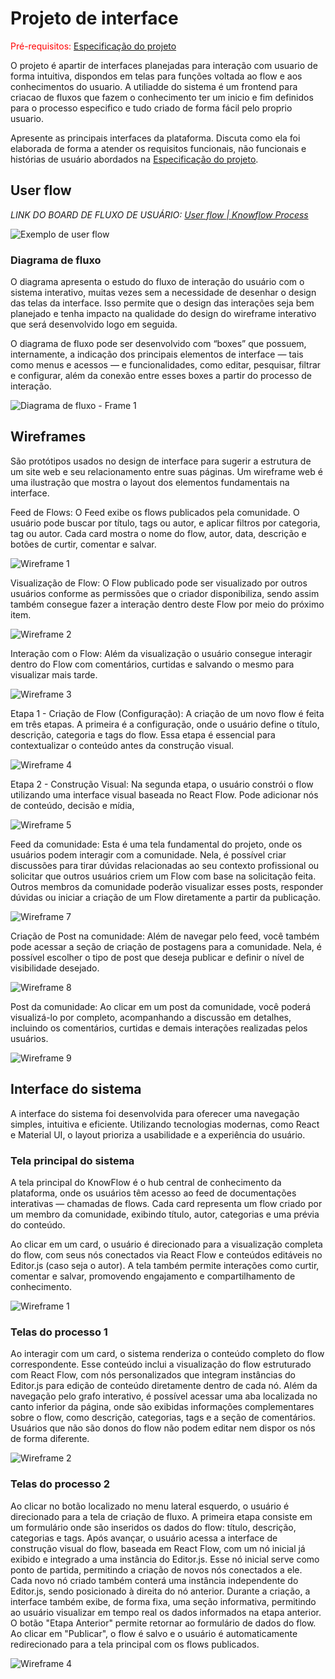
# Projeto de interface

<span style="color:red">Pré-requisitos: <a href="02-Especificacao.md"> Especificação do projeto</a></span>


O projeto é apartir de interfaces planejadas para interação com usuario de forma intuitiva, dispondos em telas para funções voltada ao flow e aos conhecimentos do usuario. A utiliadde do sistema é um frontend para criacao de fluxos que fazem o conhecimento ter um inicio e fim definidos para o processo especifico e tudo criado de forma fácil pelo proprio usuario.



 Apresente as principais interfaces da plataforma. Discuta como ela foi elaborada de forma a atender os requisitos funcionais, não funcionais e histórias de usuário abordados na <a href="02-Especificacao.md"> Especificação do projeto</a></span>.

 ## User flow

_LINK DO BOARD DE FLUXO DE USUÁRIO: [User flow | Knowflow Process](https://miro.com/app/board/uXjVI82qtag=/?share_link_id=687504854472)_ 

![Exemplo de user flow](https://github.com/user-attachments/assets/119e4a80-1972-4424-bb6b-babf75eba080)

### Diagrama de fluxo

O diagrama apresenta o estudo do fluxo de interação do usuário com o sistema interativo, muitas vezes sem a necessidade de desenhar o design das telas da interface. Isso permite que o design das interações seja bem planejado e tenha impacto na qualidade do design do wireframe interativo que será desenvolvido logo em seguida.

O diagrama de fluxo pode ser desenvolvido com “boxes” que possuem, internamente, a indicação dos principais elementos de interface — tais como menus e acessos — e funcionalidades, como editar, pesquisar, filtrar e configurar, além da conexão entre esses boxes a partir do processo de interação.


![Diagrama de fluxo - Frame 1](https://github.com/user-attachments/assets/1637f7f9-3967-46d8-aea4-59908dadaa8e)

## Wireframes

São protótipos usados no design de interface para sugerir a estrutura de um site web e seu relacionamento entre suas páginas. Um wireframe web é uma ilustração que mostra o layout dos elementos fundamentais na interface.

Feed de Flows: O Feed exibe os flows publicados pela comunidade. O usuário pode buscar por título, tags ou autor, e aplicar filtros por categoria, tag ou autor. Cada card mostra o nome do flow, autor, data, descrição e botões de curtir, comentar e salvar. 

![Wireframe 1](images/Wireframe-1.png)

Visualização de Flow: O Flow publicado pode ser visualizado por outros usuários conforme as permissões que o criador disponibiliza, sendo assim também consegue fazer a interação dentro deste Flow por meio do próximo item.

![Wireframe 2](images/Wireframe-2.png)

Interação com o Flow: Além da visualização o usuário consegue interagir dentro do Flow com comentários, curtidas e salvando o mesmo para visualizar mais tarde.

![Wireframe 3](images/Wireframe-3.png)

Etapa 1 - Criação de Flow (Configuração): A criação de um novo flow é feita em três etapas. A primeira é a configuração, onde o usuário define o título, descrição, categoria e tags do flow. Essa etapa é essencial para contextualizar o conteúdo antes da construção visual.

![Wireframe 4](images/Wireframe-4.png)

Etapa 2 - Construção Visual: Na segunda etapa, o usuário constrói o flow utilizando uma interface visual baseada no React Flow. Pode adicionar nós de conteúdo, decisão e mídia, 

![Wireframe 5](images/Wireframe-5.png)

Feed da comunidade: Esta é uma tela fundamental do projeto, onde os usuários podem interagir com a comunidade. Nela, é possível criar discussões para tirar dúvidas relacionadas ao seu contexto profissional ou solicitar que outros usuários criem um Flow com base na solicitação feita. Outros membros da comunidade poderão visualizar esses posts, responder dúvidas ou iniciar a criação de um Flow diretamente a partir da publicação.

![Wireframe 7](images/Wireframe-7.png)

Criação de Post na comunidade: Além de navegar pelo feed, você também pode acessar a seção de criação de postagens para a comunidade. Nela, é possível escolher o tipo de post que deseja publicar e definir o nível de visibilidade desejado.

![Wireframe 8](images/Wireframe-8.png)

Post da comunidade: Ao clicar em um post da comunidade, você poderá visualizá-lo por completo, acompanhando a discussão em detalhes, incluindo os comentários, curtidas e demais interações realizadas pelos usuários.

![Wireframe 9](images/Wireframe-9.png)
 


## Interface do sistema

A interface do sistema foi desenvolvida para oferecer uma navegação simples, intuitiva e eficiente. Utilizando tecnologias modernas, como React e Material UI, o layout prioriza a usabilidade e a experiência do usuário.

### Tela principal do sistema

A tela principal do KnowFlow é o hub central de conhecimento da plataforma, onde os usuários têm acesso ao feed de documentações interativas — chamadas de flows. Cada card representa um flow criado por um membro da comunidade, exibindo título, autor, categorias e uma prévia do conteúdo.

Ao clicar em um card, o usuário é direcionado para a visualização completa do flow, com seus nós conectados via React Flow e conteúdos editáveis no Editor.js (caso seja o autor). A tela também permite interações como curtir, comentar e salvar, promovendo engajamento e compartilhamento de conhecimento.

![Wireframe 1](images/Wireframe-1.png)


###  Telas do processo 1

Ao interagir com um card, o sistema renderiza o conteúdo completo do flow correspondente. Esse conteúdo inclui a visualização do flow estruturado com React Flow, com nós personalizados que integram instâncias do Editor.js para edição de conteúdo diretamente dentro de cada nó. Além da navegação pelo grafo interativo, é possível acessar uma aba localizada no canto inferior da página, onde são exibidas informações complementares sobre o flow, como descrição, categorias, tags e a seção de comentários. Usuários que não são donos do flow não podem editar nem dispor os nós de forma diferente.


![Wireframe 2](images/Wireframe-2.png)


### Telas do processo 2

Ao clicar no botão localizado no menu lateral esquerdo, o usuário é direcionado para a tela de criação de fluxo. A primeira etapa consiste em um formulário onde são inseridos os dados do flow: título, descrição, categorias e tags. Após avançar, o usuário acessa a interface de construção visual do flow, baseada em React Flow, com um nó inicial já exibido e integrado a uma instância do Editor.js. Esse nó inicial serve como ponto de partida, permitindo a criação de novos nós conectados a ele. Cada novo nó criado também conterá uma instância independente do Editor.js, sendo posicionado à direita do nó anterior. Durante a criação, a interface também exibe, de forma fixa, uma seção informativa, permitindo ao usuário visualizar em tempo real os dados informados na etapa anterior. O botão "Etapa Anterior" permite retornar ao formulário de dados do flow. Ao clicar em "Publicar", o flow é salvo e o usuário é automaticamente redirecionado para a tela principal com os flows publicados.


![Wireframe 4](images/Wireframe-4.png)


